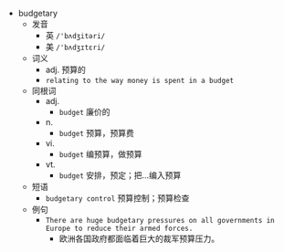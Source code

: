 - budgetary
  - 发音
    - 英 `/'bʌdʒitəri/`
    - 美 `/'bʌdʒɪtɛri/`
  - 词义
    - adj. 预算的
    - `relating to the way money is spent in a budget`
  - 同根词
    - adj.
      - `budget` 廉价的
    - n.
      - `budget` 预算，预算费
    - vi.
      - `budget` 编预算，做预算
    - vt.
      - `budget` 安排，预定；把…编入预算
  - 短语
    - `budgetary control` 预算控制；预算检查 
  - 例句
    - `There are huge budgetary pressures on all governments in Europe to reduce their armed forces.`
      - 欧洲各国政府都面临着巨大的裁军预算压力。

